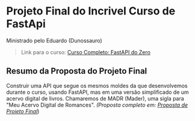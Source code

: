 # Projeto Final do Incrivel Curso de FastApi 
Ministrado pelo Eduardo (Dunossauro)

> Link para o curso: [Curso Completo: FastAPI do Zero](https://fastapidozero.dunossauro.com/) 

## Resumo da Proposta do Projeto Final
Construir uma API que segue os mesmos moldes da que desenvolvemos durante o curso, usando FastAPI, mas em uma versão simplificado de um acervo digital de livros. Chamaremos de MADR (Mader), uma sigla para "Meu Acervo Digital de Romances". *(Proposta completo em: [Proposta de Projeto Final](https://fastapidozero.dunossauro.com/estavel/15/)*)
